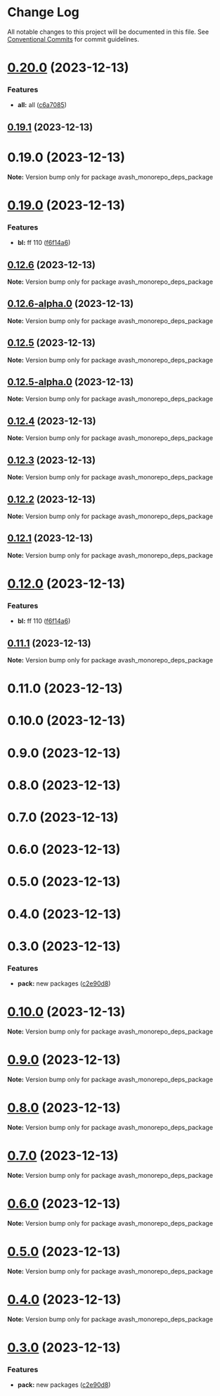# Change Log

All notable changes to this project will be documented in this file.
See [Conventional Commits](https://conventionalcommits.org) for commit guidelines.

# [0.20.0](https://github.com/dron5901/monorepo/compare/avash_monorepo_deps_package@0.19.1...avash_monorepo_deps_package@0.20.0) (2023-12-13)

### Features

* **all:** all ([c6a7085](https://github.com/dron5901/monorepo/commit/c6a708549393a7253632ca4602102d3128a1034f))

## [0.19.1](https://github.com/dron5901/monorepo/compare/avash_monorepo_deps_package@0.12.6...avash_monorepo_deps_package@0.19.1) (2023-12-13)

# 0.19.0 (2023-12-13)

**Note:** Version bump only for package avash_monorepo_deps_package

# [0.19.0](https://github.com/dron5901/monorepo/compare/v0.10.0...v0.19.0) (2023-12-13)

### Features

* **bl:** ff 110 ([f6f14a6](https://github.com/dron5901/monorepo/commit/f6f14a6d1043e2250e4c3ca3486cbd45b17c37b4))

## [0.12.6](https://github.com/dron5901/monorepo/compare/avash_monorepo_deps_package@0.12.6-alpha.0...avash_monorepo_deps_package@0.12.6) (2023-12-13)

**Note:** Version bump only for package avash_monorepo_deps_package

## [0.12.6-alpha.0](https://github.com/dron5901/monorepo/compare/avash_monorepo_deps_package@0.12.5...avash_monorepo_deps_package@0.12.6-alpha.0) (2023-12-13)

**Note:** Version bump only for package avash_monorepo_deps_package

## [0.12.5](https://github.com/dron5901/monorepo/compare/avash_monorepo_deps_package@0.12.5-alpha.0...avash_monorepo_deps_package@0.12.5) (2023-12-13)

**Note:** Version bump only for package avash_monorepo_deps_package

## [0.12.5-alpha.0](https://github.com/dron5901/monorepo/compare/avash_monorepo_deps_package@0.12.4...avash_monorepo_deps_package@0.12.5-alpha.0) (2023-12-13)

**Note:** Version bump only for package avash_monorepo_deps_package

## [0.12.4](https://github.com/dron5901/monorepo/compare/avash_monorepo_deps_package@0.12.3...avash_monorepo_deps_package@0.12.4) (2023-12-13)

**Note:** Version bump only for package avash_monorepo_deps_package

## [0.12.3](https://github.com/dron5901/monorepo/compare/avash_monorepo_deps_package@0.12.2...avash_monorepo_deps_package@0.12.3) (2023-12-13)

**Note:** Version bump only for package avash_monorepo_deps_package

## [0.12.2](https://github.com/dron5901/monorepo/compare/avash_monorepo_deps_package@0.12.1...avash_monorepo_deps_package@0.12.2) (2023-12-13)

**Note:** Version bump only for package avash_monorepo_deps_package

## [0.12.1](https://github.com/dron5901/monorepo/compare/avash_monorepo_deps_package@0.12.0...avash_monorepo_deps_package@0.12.1) (2023-12-13)

**Note:** Version bump only for package avash_monorepo_deps_package

# [0.12.0](https://github.com/dron5901/monorepo/compare/avash_monorepo_deps_package@0.11.1...avash_monorepo_deps_package@0.12.0) (2023-12-13)

### Features

* **bl:** ff 110 ([f6f14a6](https://github.com/dron5901/monorepo/commit/f6f14a6d1043e2250e4c3ca3486cbd45b17c37b4))

## [0.11.1](https://github.com/dron5901/monorepo/compare/avash_monorepo_deps_package@0.11.0...avash_monorepo_deps_package@0.11.1) (2023-12-13)

**Note:** Version bump only for package avash_monorepo_deps_package

# 0.11.0 (2023-12-13)

# 0.10.0 (2023-12-13)

# 0.9.0 (2023-12-13)

# 0.8.0 (2023-12-13)

# 0.7.0 (2023-12-13)

# 0.6.0 (2023-12-13)

# 0.5.0 (2023-12-13)

# 0.4.0 (2023-12-13)

# 0.3.0 (2023-12-13)

### Features

* **pack:** new packages ([c2e90d8](https://github.com/dron5901/monorepo/commit/c2e90d8a93ec9b3d0b947daf6130edde52b8d761))

# [0.10.0](https://github.com/dron5901/monorepo/compare/v0.9.0...v0.10.0) (2023-12-13)

**Note:** Version bump only for package avash_monorepo_deps_package

# [0.9.0](https://github.com/dron5901/monorepo/compare/v0.8.0...v0.9.0) (2023-12-13)

**Note:** Version bump only for package avash_monorepo_deps_package

# [0.8.0](https://github.com/dron5901/monorepo/compare/v0.7.0...v0.8.0) (2023-12-13)

**Note:** Version bump only for package avash_monorepo_deps_package

# [0.7.0](https://github.com/dron5901/monorepo/compare/v0.6.0...v0.7.0) (2023-12-13)

**Note:** Version bump only for package avash_monorepo_deps_package

# [0.6.0](https://github.com/dron5901/monorepo/compare/v0.5.0...v0.6.0) (2023-12-13)

**Note:** Version bump only for package avash_monorepo_deps_package

# [0.5.0](https://github.com/dron5901/monorepo/compare/v0.4.0...v0.5.0) (2023-12-13)

**Note:** Version bump only for package avash_monorepo_deps_package

# [0.4.0](https://github.com/dron5901/monorepo/compare/v0.3.0...v0.4.0) (2023-12-13)

**Note:** Version bump only for package avash_monorepo_deps_package

# [0.3.0](https://github.com/dron5901/monorepo/compare/v0.2.0...v0.3.0) (2023-12-13)

### Features

* **pack:** new packages ([c2e90d8](https://github.com/dron5901/monorepo/commit/c2e90d8a93ec9b3d0b947daf6130edde52b8d761))

